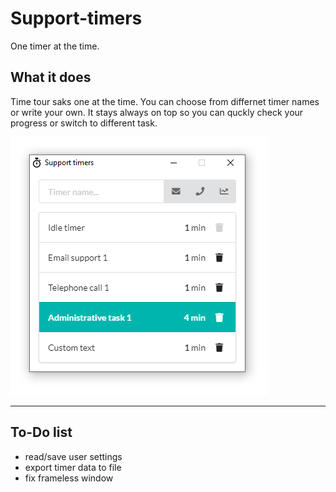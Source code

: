 # Support-timers
One timer at the time.

## What it does
Time tour saks one at the time. You can choose from differnet timer names or write your own. It stays always on top so you can quckly check your progress or switch to different task.

![alt text](https://github.com/dynasheu/Support-timers/blob/master/screenshot.PNG "Support timers")

---

## To-Do list
* read/save user settings
* export timer data to file
* fix frameless window

